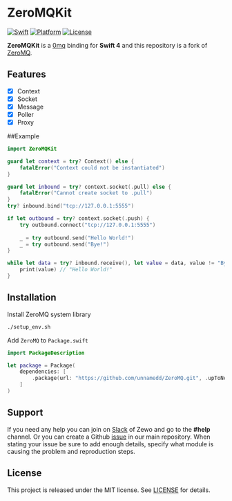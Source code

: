 # ZeroMQKit

[![Swift][swift-badge]][swift-url]
[![Platform][platform-badge]][platform-url]
[![License][mit-badge]][mit-url]

**ZeroMQKit** is a [0mq](http://zeromq.org/) binding for **Swift 4** and this repository is a fork of [ZeroMQ](https://github.com/Zewo/ZeroMQ).

## Features

- [x] Context
- [x] Socket
- [x] Message
- [x] Poller
- [x] Proxy

##Example

```swift
import ZeroMQKit

guard let context = try? Context() else {
    fatalError("Context could not be instantiated")
}

guard let inbound = try? context.socket(.pull) else {
    fatalError("Cannot create socket to .pull")
}
try? inbound.bind("tcp://127.0.0.1:5555")

if let outbound = try? context.socket(.push) {
    try outbound.connect("tcp://127.0.0.1:5555")
    
    _ = try outbound.send("Hello World!")
    _ = try outbound.send("Bye!")
}

while let data = try? inbound.receive(), let value = data, value != "Bye!" {
    print(value) // "Hello World!"
}
```

## Installation

Install ZeroMQ system library

```sh
./setup_env.sh
```

Add `ZeroMQ` to `Package.swift`

```swift
import PackageDescription

let package = Package(
    dependencies: [
        .package(url: "https://github.com/unnamedd/ZeroMQ.git", .upToNextMajor(from: "1.0.0")),
    ]
)
```

## Support

If you need any help you can join on [Slack](http://slack.zewo.io) of Zewo and go to the **#help** channel. Or you can create a Github [issue](https://github.com/Zewo/Zewo/issues/new) in our main repository. When stating your issue be sure to add enough details, specify what module is causing the problem and reproduction steps.

## License

This project is released under the MIT license. See [LICENSE](LICENSE) for details.

[swift-badge]: https://img.shields.io/badge/Swift-4.0-orange.svg?style=flat
[swift-url]: https://swift.org
[platform-badge]: https://img.shields.io/badge/Platforms-OS%20X%20--%20Linux-lightgray.svg?style=flat
[platform-url]: https://swift.org
[mit-badge]: https://img.shields.io/badge/License-MIT-blue.svg?style=flat
[mit-url]: https://tldrlegal.com/license/mit-license
